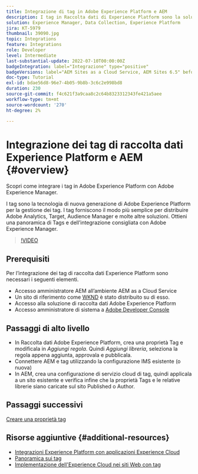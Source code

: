```yaml
---
title: Integrazione di tag in Adobe Experience Platform e AEM
description: I tag in Raccolta dati di Experience Platform sono la soluzione di gestione dei tag di nuova generazione di Adobe e il modo migliore per distribuire Adobe Analytics, Target, Audience Manager e molte altre soluzioni. Panoramica dei tag in Adobe Experience Platform e dell’integrazione consigliata con Adobe Experience Manager.
solution: Experience Manager, Data Collection, Experience Platform
jira: KT-5979
thumbnail: 39090.jpg
topic: Integrations
feature: Integrations
role: Developer
level: Intermediate
last-substantial-update: 2022-07-10T00:00:00Z
badgeIntegration: label="Integrazione" type="positive"
badgeVersions: label="AEM Sites as a Cloud Service, AEM Sites 6.5" before-title="false"
doc-type: Tutorial
exl-id: bdae56d8-96e7-4b05-9b8b-3c6c2e998bd8
duration: 230
source-git-commit: f4c621f3a9caa8c2c64b8323312343fe421a5aee
workflow-type: tm+mt
source-wordcount: '270'
ht-degree: 2%

---
```


# Integrazione dei tag di raccolta dati Experience Platform e AEM {#overview}

Scopri come integrare i tag in Adobe Experience Platform con Adobe Experience Manager.

I tag sono la tecnologia di nuova generazione di Adobe Experience Platform per la gestione dei tag. I tag forniscono il modo più semplice per distribuire Adobe Analytics, Target, Audience Manager e molte altre soluzioni. Ottieni una panoramica di Tags e dell’integrazione consigliata con Adobe Experience Manager.

>[!VIDEO](https://video.tv.adobe.com/v/3417061?quality=12&learn=on)

## Prerequisiti

Per l’integrazione dei tag di raccolta dati Experience Platform sono necessari i seguenti elementi.

+ Accesso amministratore AEM all’ambiente AEM as a Cloud Service
+ Un sito di riferimento come [WKND](https://github.com/adobe/aem-guides-wknd) è stato distribuito su di esso.
+ Accesso alla soluzione di raccolta dati Adobe Experience Platform
+ Accesso amministratore di sistema a [Adobe Developer Console](https://developer.adobe.com/developer-console/)


## Passaggi di alto livello

+ In Raccolta dati Adobe Experience Platform, crea una proprietà Tag e modificala in _Aggiungi regola_. Quindi _Aggiungi libreria_, seleziona la regola appena aggiunta, approvala e pubblicala.
+ Connettere AEM e tag utilizzando la configurazione IMS esistente (o nuova)
+ In AEM, crea una configurazione di servizio cloud di tag, quindi applicala a un sito esistente e verifica infine che la proprietà Tags e le relative librerie siano caricate sul sito Published o Author.

## Passaggi successivi

[Creare una proprietà tag](create-tag-property.md)

## Risorse aggiuntive {#additional-resources}

+ [Integrazioni Experience Platform con applicazioni Experience Cloud](https://experienceleague.adobe.com/docs/platform-learn/tutorials/intro-to-platform/integrations-with-experience-cloud-applications.html)
+ [Panoramica sui tag](https://experienceleague.adobe.com/docs/experience-platform/tags/home.html)
+ [Implementazione dell&#39;Experience Cloud nei siti Web con tag](https://experienceleague.adobe.com/docs/platform-learn/implement-in-websites/overview.html)
